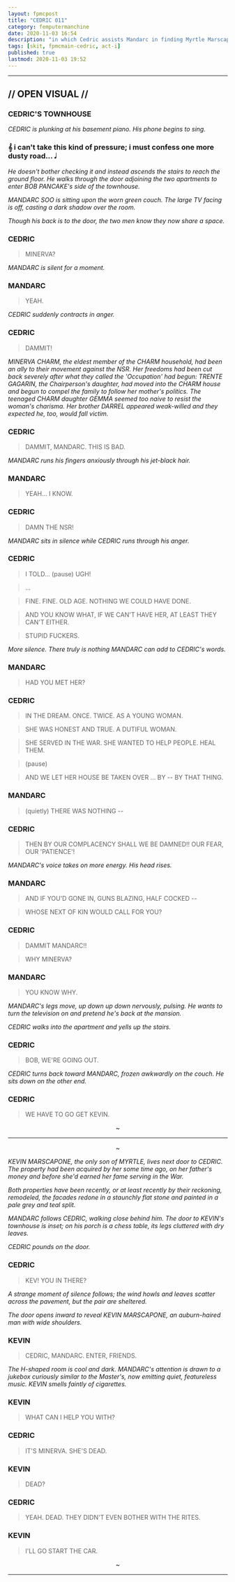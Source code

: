 ```yaml
---
layout: fpmcpost
title: "CEDRIC 011"
category: femputermanchine
date: 2020-11-03 16:54
description: "in which Cedric assists Mandarc in finding Myrtle Marscapone"
tags: [skit, fpmcmain-cedric, act-i]
published: true
lastmod: 2020-11-03 19:52
---
```

[//]: # ( 11/03/20  -added)

*****

## // OPEN VISUAL // ##

### CEDRIC'S TOWNHOUSE ###

<i>CEDRIC is plunking at his basement piano. His phone begins to sing.</i>

### &#119070; i can't take this kind of pressure; i must confess one more dusty road... &#119135; ###

<i>He doesn't bother checking it and instead ascends the stairs to reach the ground floor. He walks through the door adjoining the two apartments to enter BOB PANCAKE's side of the townhouse.</i>

<i>MANDARC SOO is sitting upon the worn green couch. The large TV facing is off, casting a dark shadow over the room.</i>

<i>Though his back is to the door, the two men know they now share a space.</i>

### CEDRIC ###

> MINERVA?

<I>MANDARC is silent for a moment.</i>

### MANDARC ###

> YEAH.

<I>CEDRIC suddenly contracts in anger.</i>

### CEDRIC ###

> DAMMIT!

<I>MINERVA CHARM, the eldest member of the CHARM household, had been an ally to their movement against the NSR. Her freedoms had been cut back severely after what they called the 'Occupation' had begun: TRENTE GAGARIN, the Chairperson's daughter, had moved into the CHARM house and begun to compel the family to follow her mother's politics. The teenaged CHARM daughter GEMMA seemed too naive to resist the woman's charisma. Her brother DARREL appeared weak-willed and they expected he, too, would fall victim.</i>

### CEDRIC ###

> DAMMIT, MANDARC. THIS IS BAD.

<I>MANDARC runs his fingers anxiously through his jet-black hair.</i>

### MANDARC ###

> YEAH... I KNOW.

### CEDRIC ###

> DAMN THE NSR! 

<I>MANDARC sits in silence while CEDRIC runs through his anger.</i>

### CEDRIC ###

> I TOLD... (pause) UGH!

> ...

> FINE. FINE. OLD AGE. NOTHING WE COULD HAVE DONE.

> AND YOU KNOW WHAT, IF WE CAN'T HAVE HER, AT LEAST THEY CAN'T EITHER.

> STUPID FUCKERS.

<I>More silence. There truly is nothing MANDARC can add to CEDRIC's words.</i>

### MANDARC ###

> HAD YOU MET HER?

### CEDRIC ###

> IN THE DREAM. ONCE. TWICE. AS A YOUNG WOMAN. 

> SHE WAS HONEST AND TRUE. A DUTIFUL WOMAN.

> SHE SERVED IN THE WAR. SHE WANTED TO HELP PEOPLE. HEAL THEM.

> (pause)

> AND WE LET HER HOUSE BE TAKEN OVER ... BY -- BY THAT THING.

### MANDARC ###

> (quietly) THERE WAS NOTHING -- 

### CEDRIC ###

> THEN BY OUR COMPLACENCY SHALL WE BE DAMNED!! OUR FEAR, OUR 'PATIENCE'!

<I>MANDARC's voice takes on more energy. His head rises.</i>

### MANDARC ###

> AND IF YOU'D GONE IN, GUNS BLAZING, HALF COCKED --

> WHOSE NEXT OF KIN WOULD CALL FOR YOU?

### CEDRIC ###

> DAMMIT MANDARC!!

> WHY MINERVA? 

### MANDARC ###

> YOU KNOW WHY.

<I>MANDARC's legs move, up down up down nervously, pulsing. He wants to turn the television on and pretend he's back at the mansion.</i>

<I>CEDRIC walks into the apartment and yells up the stairs.</i>

### CEDRIC ###

> BOB, WE'RE GOING OUT.

<I>CEDRIC turns back toward MANDARC, frozen awkwardly on the couch. He sits down on the other end.</i>

### CEDRIC ###

> WE HAVE TO GO GET KEVIN. 

<CENTER>~</CENTER>

*****

<CENTER>~</CENTER>

<I>KEVIN MARSCAPONE, the only son of MYRTLE, lives next door to CEDRIC. The property had been acquired by her some time ago, on her father's money and before she'd earned her fame serving in the War.</i>

<i>Both properties have been recently, or at least recently by their reckoning, remodeled, the facades redone in a staunchly flat stone and painted in a pale grey and teal split.</i>

<i>MANDARC follows CEDRIC, walking close behind him. The door to KEVIN's townhouse is inset; on his porch is a chess table, its legs cluttered with dry leaves.</i>

<i>CEDRIC pounds on the door.</i>

### CEDRIC ###

> KEV! YOU IN THERE?

<I>A strange moment of silence follows; the wind howls and leaves scatter across the pavement, but the pair are sheltered.</i>

<i>The door opens inward to reveal KEVIN MARSCAPONE, an auburn-haired man with wide shoulders. </i>

### KEVIN ###

> CEDRIC, MANDARC. ENTER, FRIENDS.

<I>The H-shaped room is cool and dark. MANDARC's attention is drawn to a jukebox curiously similar to the Master's, now emitting quiet, featureless music. KEVIN smells faintly of cigarettes.</i>

### KEVIN ###

> WHAT CAN I HELP YOU WITH?

### CEDRIC ###

> IT'S MINERVA. SHE'S DEAD.

### KEVIN ###

> DEAD?

### CEDRIC ###

> YEAH. DEAD. THEY DIDN'T EVEN BOTHER WITH THE RITES.

### KEVIN ###

> I'LL GO START THE CAR.

<CENTER>~</CENTER>

*****
